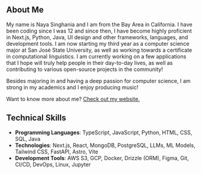 ## About Me

My name is Naya Singhania and I am from the Bay Area in California. I have been coding since I was 12 and since then, I have become highly proficient in Next.js, Python, Java, UI design and other frameworks, languages, and development tools. I am now starting my third year as a computer science major at San José State University, as well as working towards a certificate in computational linguistics. I am currently working on a few applications that I hope will truly help people in their day-to-day lives, as well as contributing to various open-source projects in the community!

Besides majoring in and having a deep passion for computer science, I am strong in my academics and I enjoy producing music!

Want to know more about me? [Check out my website.](https://nayasinghania.com)

## Technical Skills

- **Programming Languages**: TypeScript, JavaScript, Python, HTML, CSS, SQL, Java
- **Technologies**: Next.js, React, MongoDB, PostgreSQL, LLMs, ML Models, Tailwind CSS, FastAPI, Astro, Vite
- **Development Tools**: AWS S3, GCP, Docker, Drizzle (ORM), Figma, Git, CI/CD, DevOps, Linux, Jupyter

